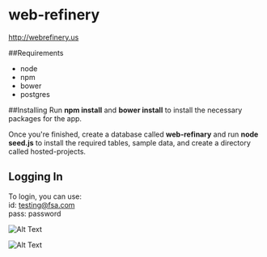 # web-refinery

http://webrefinery.us

##Requirements
- node
- npm
- bower
- postgres


##Installing
Run __npm install__ and __bower install__ to install the necessary packages for the app. 

Once you're finished, create a database called __web-refinary__ and run __node seed.js__ to install the required tables, sample data, and create a directory called hosted-projects. 

## Logging In

To login, you can use:  
 id: testing@fsa.com  
 pass: password
 
![Alt Text](https://render.githubusercontent.com/ivanyyuk/master/web-refinery/browser/images/webrefinery_interface.gif)

![Alt Text](https://render.githubusercontent.com/ivanyyuk/master/web-refinery/browser/images/webrefinery_export.gif)
